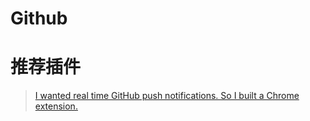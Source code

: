 # Github

# 推荐插件

> [I wanted real time GitHub push notifications. So I built a Chrome extension.](https://parg.co/bD8)
